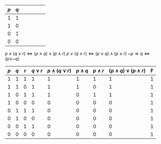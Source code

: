 
| $p$ | $q$ |     |     |     |     |     |
| --- | --- | --- | --- | --- | --- | --- |
| 1   | 1   |     |     |     |     |     |
| 1   | 0   |     |     |     |     |     |
| 0   | 1   |     |     |     |     |     |
| 0   | 0   |     |     |     |     |     |
$p\wedge(q\vee r) \Leftrightarrow (p\wedge q)\vee(p\wedge r)$
$p \vee(q \wedge r) \Leftrightarrow (p \vee q) \wedge (p\vee r)$
~$p \Rightarrow q \Leftrightarrow (p\wedge$~$q)$


| $p$ | $q$ | r   | $q\vee r$ | $p\wedge(q\vee r)$ | $p\wedge q$ | $p\wedge r$ | $(p\wedge q)\vee(p\wedge r)$ | F   |
| --- | --- | --- | --------- | ------------------ | ----------- | ----------- | ---------------------------- | --- |
| 1   | 1   | 1   | 1         | 1                  | 1           | 1           | 1                            | 1   |
| 1   | 1   | 0   | 1         | 1                  | 1           | 0           | 1                            | 1   |
| 1   | 0   | 1   | 1         | 1                  | 0           | 1           | 1                            | 1   |
| 1   | 0   | 0   | 0         | 0                  | 0           | 0           | 0                            | 1   |
| 0   | 1   | 1   | 1         | 0                  | 0           | 0           | 0                            | 1   |
| 0   | 1   | 0   | 0         | 0                  | 0           | 0           | 0                            | 1   |
| 0   | 0   | 1   | 1         | 0                  | 0           | 0           | 0                            | 1   |
| 0   | 0   | 0   | 0         | 0                  | 0           | 0           | 0                            | 1   |
